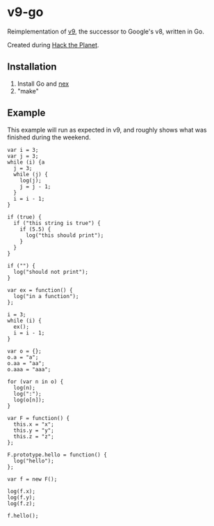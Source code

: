 # v9-go

Reimplementation of [v9](https://github.com/joshwget/v9), the successor to Google's v8, written in Go.

Created during [Hack the Planet](http://hacktheplanet.mlh.io/).

## Installation

1. Install Go and [nex](https://crypto.stanford.edu/~blynn/nex/)
2. "make"

## Example

This example will run as expected in v9, and roughly shows what was finished during the weekend.

    var i = 3;
    var j = 3;
    while (i) {a
      j = 3;
      while (j) {
        log(j);
        j = j - 1;
      }
      i = i - 1;
    }

    if (true) {
      if ("this string is true") {
        if (5.5) {
          log("this should print");
        }
      }
    }

    if ("") {
      log("should not print");
    }

    var ex = function() {
      log("in a function");
    };

    i = 3;
    while (i) {
      ex();
      i = i - 1;
    }

    var o = {};
    o.a = "a";
    o.aa = "aa";
    o.aaa = "aaa";

    for (var n in o) {
      log(n);
      log(":");
      log(o[n]);
    }

    var F = function() {
      this.x = "x";
      this.y = "y";
      this.z = "z";
    };

    F.prototype.hello = function() {
      log("hello");
    };

    var f = new F();

    log(f.x);
    log(f.y);
    log(f.z);

    f.hello();
